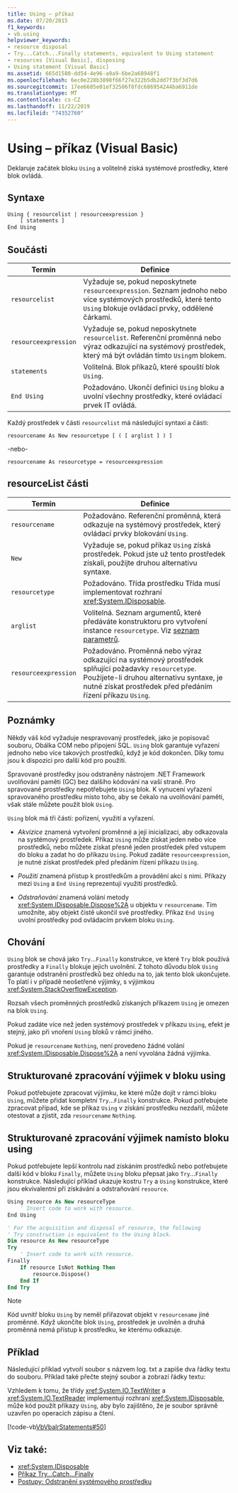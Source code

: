 ```yaml
---
title: Using – příkaz
ms.date: 07/20/2015
f1_keywords:
- vb.using
helpviewer_keywords:
- resource disposal
- Try...Catch...Finally statements, equivalent to Using statement
- resources [Visual Basic], disposing
- Using statement [Visual Basic]
ms.assetid: 665d1580-dd54-4e96-a9a9-6be2a68948f1
ms.openlocfilehash: 6ec0e228b3898f66f27e322b5db2dd7f3bf3d7d6
ms.sourcegitcommit: 17ee6605e01ef32506f8fdc686954244ba6911de
ms.translationtype: MT
ms.contentlocale: cs-CZ
ms.lasthandoff: 11/22/2019
ms.locfileid: "74352760"
---
```

# <a name="using-statement-visual-basic"></a>Using – příkaz (Visual Basic)

Deklaruje začátek bloku `Using` a volitelně získá systémové prostředky, které blok ovládá.

## <a name="syntax"></a>Syntaxe

```vb
Using { resourcelist | resourceexpression }
    [ statements ]
End Using
```

## <a name="parts"></a>Součásti

|Termín|Definice|  
|---|---|  
|`resourcelist`|Vyžaduje se, pokud neposkytnete `resourceexpression`. Seznam jednoho nebo více systémových prostředků, které tento `Using` blokuje ovládací prvky, oddělené čárkami.|  
|`resourceexpression`|Vyžaduje se, pokud neposkytnete `resourcelist`. Referenční proměnná nebo výraz odkazující na systémový prostředek, který má být ovládán tímto `Using`m blokem.|  
|`statements`|Volitelná. Blok příkazů, které spouští blok `Using`.|  
|`End Using`|Požadováno. Ukončí definici `Using` bloku a uvolní všechny prostředky, které ovládací prvek IT ovládá.|  

 Každý prostředek v části `resourcelist` má následující syntaxi a části:

 `resourcename As New resourcetype [ ( [ arglist ] ) ]`

 -nebo-

 `resourcename As resourcetype = resourceexpression`

## <a name="resourcelist-parts"></a>resourceList části

|Termín|Definice|  
|---|---|  
|`resourcename`|Požadováno. Referenční proměnná, která odkazuje na systémový prostředek, který ovládací prvky blokování `Using`.|  
|`New`|Vyžaduje se, pokud příkaz `Using` získá prostředek. Pokud jste už tento prostředek získali, použijte druhou alternativu syntaxe.|  
|`resourcetype`|Požadováno. Třída prostředku Třída musí implementovat rozhraní <xref:System.IDisposable>.|  
|`arglist`|Volitelná. Seznam argumentů, které předáváte konstruktoru pro vytvoření instance `resourcetype`. Viz [seznam parametrů](parameter-list.md).|  
|`resourceexpression`|Požadováno. Proměnná nebo výraz odkazující na systémový prostředek splňující požadavky `resourcetype`. Použijete-li druhou alternativu syntaxe, je nutné získat prostředek před předáním řízení příkazu `Using`.|  
  
## <a name="remarks"></a>Poznámky

 Někdy váš kód vyžaduje nespravovaný prostředek, jako je popisovač souboru, Obálka COM nebo připojení SQL. `Using` blok garantuje vyřazení jednoho nebo více takových prostředků, když je kód dokončen. Díky tomu jsou k dispozici pro další kód pro použití.

 Spravované prostředky jsou odstraněny nástrojem .NET Framework uvolňování paměti (GC) bez dalšího kódování na vaší straně. Pro spravované prostředky nepotřebujete `Using` blok. K vynucení vyřazení spravovaného prostředku místo toho, aby se čekalo na uvolňování paměti, však stále můžete použít blok `Using`.

 `Using` blok má tři části: pořízení, využití a vyřazení.

- *Akvizice* znamená vytvoření proměnné a její inicializaci, aby odkazovala na systémový prostředek. Příkaz `Using` může získat jeden nebo více prostředků, nebo můžete získat přesně jeden prostředek před vstupem do bloku a zadat ho do příkazu `Using`. Pokud zadáte `resourceexpression`, je nutné získat prostředek před předáním řízení příkazu `Using`.

- *Použití* znamená přístup k prostředkům a provádění akcí s nimi. Příkazy mezi `Using` a `End Using` reprezentují využití prostředků.

- *Odstraňování* znamená volání metody <xref:System.IDisposable.Dispose%2A> u objektu v `resourcename`. Tím umožníte, aby objekt čistě ukončil své prostředky. Příkaz `End Using` uvolní prostředky pod ovládacím prvkem bloku `Using`.

## <a name="behavior"></a>Chování

 `Using` blok se chová jako `Try`...`Finally` konstrukce, ve které `Try` blok používá prostředky a `Finally` blokuje jejich uvolnění. Z tohoto důvodu blok `Using` garantuje odstranění prostředků bez ohledu na to, jak tento blok ukončujete. To platí i v případě neošetřené výjimky, s výjimkou <xref:System.StackOverflowException>.

 Rozsah všech proměnných prostředků získaných příkazem `Using` je omezen na blok `Using`.

 Pokud zadáte více než jeden systémový prostředek v příkazu `Using`, efekt je stejný, jako při vnoření `Using` bloků v rámci jiného.

 Pokud je `resourcename` `Nothing`, není provedeno žádné volání <xref:System.IDisposable.Dispose%2A> a není vyvolána žádná výjimka.

## <a name="structured-exception-handling-within-a-using-block"></a>Strukturované zpracování výjimek v bloku using

 Pokud potřebujete zpracovat výjimku, ke které může dojít v rámci bloku `Using`, můžete přidat kompletní `Try`...`Finally` konstrukce. Pokud potřebujete zpracovat případ, kde se příkaz `Using` v získání prostředku nezdařil, můžete otestovat a zjistit, zda `resourcename` `Nothing`.

## <a name="structured-exception-handling-instead-of-a-using-block"></a>Strukturované zpracování výjimek namísto bloku using

 Pokud potřebujete lepší kontrolu nad získáním prostředků nebo potřebujete další kód v bloku `Finally`, můžete `Using` bloku přepsat jako `Try`...`Finally` konstrukce. Následující příklad ukazuje kostru `Try` a `Using` konstrukce, které jsou ekvivalentní při získávání a odstraňování `resource`.

```vb
Using resource As New resourceType
    ' Insert code to work with resource.
End Using

' For the acquisition and disposal of resource, the following  
' Try construction is equivalent to the Using block.
Dim resource As New resourceType
Try
    ' Insert code to work with resource.
Finally
    If resource IsNot Nothing Then
        resource.Dispose()
    End If
End Try
```

> [!NOTE]
> Kód uvnitř bloku `Using` by neměl přiřazovat objekt v `resourcename` jiné proměnné. Když ukončíte blok `Using`, prostředek je uvolněn a druhá proměnná nemá přístup k prostředku, ke kterému odkazuje.

## <a name="example"></a>Příklad

 Následující příklad vytvoří soubor s názvem log. txt a zapíše dva řádky textu do souboru. Příklad také přečte stejný soubor a zobrazí řádky textu:

 Vzhledem k tomu, že třídy <xref:System.IO.TextWriter> a <xref:System.IO.TextReader> implementují rozhraní <xref:System.IDisposable>, může kód použít příkazy `Using`, aby bylo zajištěno, že je soubor správně uzavřen po operacích zápisu a čtení.

 [!code-vb[VbVbalrStatements#50](~/samples/snippets/visualbasic/VS_Snippets_VBCSharp/VbVbalrStatements/VB/Class1.vb#50)]

## <a name="see-also"></a>Viz také:

- <xref:System.IDisposable>
- [Příkaz Try...Catch...Finally](try-catch-finally-statement.md)
- [Postupy: Odstranění systémového prostředku](../../programming-guide/language-features/control-flow/how-to-dispose-of-a-system-resource.md)
